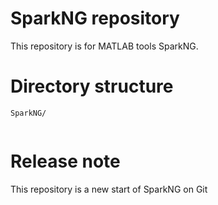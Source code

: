 # SparkNG repository
This repository is for MATLAB tools SparkNG.

# Directory structure
```
SparkNG/


```

# Release note
This repository is a new start of SparkNG on Git
